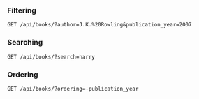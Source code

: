 ### Filtering
`GET /api/books/?author=J.K.%20Rowling&publication_year=2007`

### Searching
`GET /api/books/?search=harry`

### Ordering
`GET /api/books/?ordering=-publication_year`
